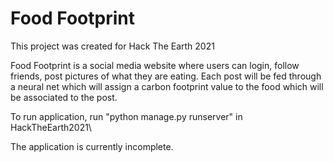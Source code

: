 # Food Footprint

This project was created for Hack The Earth 2021

Food Footprint is a social media website where users can login, follow friends, post pictures of what they are eating.
Each post will be fed through a neural net which will assign a carbon footprint value to the food which will be associated to the post.

To run application, run "python manage.py runserver" in HackTheEarth2021\

The application is currently incomplete.
